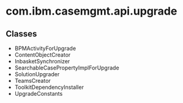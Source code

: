 # com.ibm.casemgmt.api.upgrade

## Classes

- BPMActivityForUpgrade
- ContentObjectCreator
- InbasketSynchronizer
- SearchableCasePropertyImplForUpgrade
- SolutionUpgrader
- TeamsCreator
- ToolkitDependencyInstaller
- UpgradeConstants